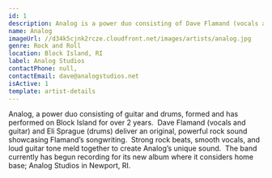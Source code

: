 ```yaml
---
id: 1
description: Analog is a power duo consisting of Dave Flamand (vocals and guitar) and Eli Sprague (drums) thats delivering an original, powerful rock sound.
name: Analog
imageUrl: //d34k5cjnk2rcze.cloudfront.net/images/artists/analog.jpg
genre: Rock and Roll
location: Block Island, RI
label: Analog Studios
contactPhone: null,
contactEmail: dave@analogstudios.net
isActive: 1
template: artist-details
---
```


Analog, a power duo consisting of guitar and drums, formed and has performed on Block Island for over 2 years. &nbsp;Dave Flamand (vocals and guitar) and Eli Sprague (drums) deliver an original, powerful rock sound showcasing Flamand&rsquo;s songwriting. &nbsp;Strong rock beats, smooth vocals, and loud guitar tone meld together to create Analog&rsquo;s unique sound. &nbsp;The band currently has begun recording for its new album where it considers home base; Analog Studios in Newport, RI.